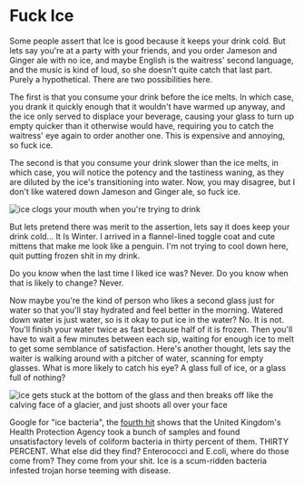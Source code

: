 Fuck Ice
========

Some people assert that Ice is good because it keeps your drink cold.
But lets say you're at a party with your friends, and you order Jameson and Ginger ale with no ice,
and maybe English is the waitress' second language, and the music is kind of loud, so she doesn't quite catch that last part.
Purely a hypothetical.
There are two possibilities here.

The first is that you consume your drink before the ice melts.
In which case, you drank it quickly enough that it wouldn't have warmed up anyway, and the ice only served to displace your beverage,
causing your glass to turn up empty quicker than it otherwise would have, requiring you to catch the waitress' eye again to order another one.
This is expensive and annoying, so fuck ice.

The second is that you consume your drink slower than the ice melts, in which case, you will notice the potency and the tastiness waning,
as they are diluted by the ice's transitioning into water.
Now, you may disagree, but I don't like watered down Jameson and Ginger ale, so fuck ice.

![ice clogs your mouth when you're trying to drink](https://raw.github.com/JoshCheek/writing-class/master/3-constellations-and-spirals/ice-clogs.png)

But lets pretend there was merit to the assertion, lets say it does keep your drink cold... It Is Winter.
I arrived in a flannel-lined toggle coat and cute mittens that make me look like a penguin.
I'm not trying to cool down here, quit putting frozen shit in my drink.

Do you know when the last time I liked ice was? Never. Do you know when that is likely to change? Never.

Now maybe you're the kind of person who likes a second glass just for water so that you'll stay hydrated and feel better in the morning.
Watered down water is just water, so is it okay to put ice in the water? No. It is not.
You'll finish your water twice as fast because half of it is frozen.
Then you'll have to wait a few minutes between each sip, waiting for enough ice to melt to get some semblance of satisfaction.
Here's another thought, lets say the waiter is walking around with a pitcher of water, scanning for empty glasses.
What is more likely to catch his eye? A glass full of ice, or a glass full of nothing?

![ice gets stuck at the bottom of the glass and then breaks off like the calving face of a glacier, and just shoots all over your face](https://raw.github.com/JoshCheek/writing-class/master/3-constellations-and-spirals/ice-calving.png)

Google for "ice bacteria", the [fourth hit](http://www.dailymail.co.uk/health/article-2036682/Chilling-truth-ice-drink-covered-bacteria.html)
shows that the United Kingdom's Health Protection Agency took a bunch of samples and found
unsatisfactory levels of coliform bacteria in thirty percent of them. THIRTY PERCENT.
What else did they find? Enterococci and E.coli, where do those come from? They come from your shit.
Ice is a scum-ridden bacteria infested trojan horse teeming with disease.
